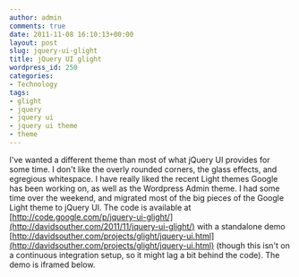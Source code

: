 ```yaml
---
author: admin
comments: true
date: 2011-11-08 16:10:13+00:00
layout: post
slug: jquery-ui-glight
title: jQuery UI glight
wordpress_id: 250
categories:
- Technology
tags:
- glight
- jquery
- jquery ui
- jquery ui theme
- theme
---
```


I've wanted a different theme than most of what jQuery UI provides for some time. I don't like the overly rounded corners, the glass effects, and egregious whitespace. I have really liked the recent Light themes Google has been working on, as well as the Wordpress Admin theme. I had some time over the weekend, and migrated most of the big pieces of the Google Light theme to jQuery UI. The code is available at [http://code.google.com/p/jquery-ui-glight/](http://davidsouther.com/2011/11/jquery-ui-glight/) with a standalone demo [http://davidsouther.com/projects/glight/jquery-ui.html](http://davidsouther.com/projects/glight/jquery-ui.html) (though this isn't on a continuous integration setup, so it might lag a bit behind the code). The demo is iframed below.
